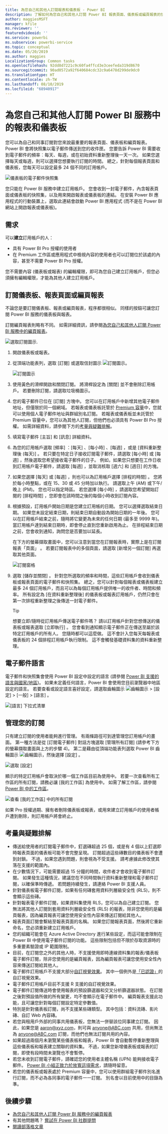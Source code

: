 ```yaml
---
title: 為您自己和其他人訂閱報表和儀表板 - Power BI
description: 了解如何為您自己和其他人訂閱 Power BI 報表頁面、儀表板或編頁報表的快照集。
author: maggiesMSFT
manager: kfile
ms.reviewer: ''
featuredvideoid: ''
ms.service: powerbi
ms.subservice: powerbi-service
ms.topic: conceptual
ms.date: 05/20/2019
ms.author: maggies
LocalizationGroup: Common tasks
ms.openlocfilehash: 92dd8d7221c9c60fa4ffcd3e3ceefeda319d8670
ms.sourcegitcommit: 90ad0572a92f640684cdc32c9a6478d299de9dc0
ms.translationtype: HT
ms.contentlocale: zh-TW
ms.lasthandoff: 08/10/2019
ms.locfileid: "68940917"
---
```

# <a name="subscribe-yourself-and-others-to-reports-and-dashboards-in-the-power-bi-service"></a>為您自己和其他人訂閱 Power BI 服務中的報表和儀表板

您可以為自己和同事訂閱對您來說最重要的報表頁面、儀表板和編頁報表。 Power BI 會將快照集以電子郵件傳送到您的收件匣。 您要告訴 Power BI 需要收到電子郵件的頻率︰每天、每週，或在初始資料重新整理後一天一次。  如果您選擇每天或每週，則可以選擇您想要執行訂閱的時間。  總之，針對每個報表頁面和儀表板，您每天可以設定最多 24 個不同的訂用帳戶。

![儀表板的電子郵件快照集](media/service-report-subscribe/power-bi-dashboard-email-new.jpg) 

您只能在 Power BI 服務中建立訂用帳戶。 您會收到一封電子郵件，內含報表頁面或儀表板的快照集，以及用來開啟報表或儀表板的連結。 在安裝 Power BI 應用程式的行動裝置上，選取此連結會啟動 Power BI 應用程式 (而不是在 Power BI 網站上開啟報表或儀表板)。

## <a name="requirements"></a>需求

可以**建立**訂用帳戶的人：

- 具有 Power BI Pro 授權的使用者
- 在 Premium 工作區或應用程式中檢視內容的使用者也可以訂閱位於該處的內容，甚至不需要 Power BI Pro 授權。

您不需要內容 (儀表板或報表) 的編輯權限，即可為您自己建立訂用帳戶，但您必須擁有編輯權限，才能為其他人建立訂用帳戶。 

## <a name="subscribe-to-a-dashboard-report-page-or-paginated-report"></a>訂閱儀表板、報表頁面或編頁報表

不論您是要訂閱儀表板、報表或編頁報表，程序都很相似。 同樣的按鈕可讓您訂閱 Power BI 服務的儀表板與報表。

訂閱編頁報表則略有不同。 如需詳細資訊，請參閱[為您自己和其他人訂閱 Power BI 服務中的編頁報表](paginated-reports-subscriptions.md)。
 
![選取訂閱圖示](media/service-report-subscribe/power-bi-subscribe-orientation.png).

1. 開啟儀表板或報表。
2. 從頂端功能表列，選取 [訂閱]  或選取信封圖示 ![訂閱圖示](media/service-report-subscribe/power-bi-icon-envelope.png)。
   
   ![訂閱圖示](media/service-report-subscribe/power-bi-subscribe-icon.png)

3. 使用黃色的滑桿開啟和關閉訂閱。  將滑桿設定為 [關閉]  並不會刪除訂用帳戶。 若要刪除訂閱，請選取垃圾桶圖示。

4. 您的電子郵件已位在 [訂閱]  方塊中。 您可以在訂用帳戶中新增其他電子郵件地址，但僅限於同一個網域。 若報表或儀表板託管於 [Premium 容量](service-premium-what-is.md)中，您就可以使用個人電子郵件地址與群組別名訂閱。 若報表或儀表板並未託管於 Premium 容量中，您可以為其他人訂閱，但他們也必須具有 Power BI Pro 授權。 如需詳細資料，請參閱下方的[考量與疑難排解](#considerations-and-troubleshooting)。 

5. 填寫電子郵件 [主旨]  和 [訊息]  詳細資料。 

5. 為您的訂用帳戶選取 [頻率]  ：[每天]  、[每小時]  、[每週]  ，或是 [資料重新整理後 (每天)]  。  若只要在特定日子接收訂閱電子郵件，請選取 [每小時]  或 [每週]  ，然後選取您希望接收電子郵件的日子。  例如，如果您只想要在工作日收到訂用帳戶電子郵件，請選取 [每週]  ，並取消核取 [週六]  和 [週日]  的方塊。  

6. 如果您選擇 [每天]  或 [每週]  ，則也可以為訂用帳戶選擇 [排程的時間]  。  您將於每小時整點，或在 15、30 或 45 分時加以執行。  請選取上午 (AM) 或下午/晚上 (PM)。 您也可以指定時區。  若您選擇 [每小時]  ，請選取您希望開始訂閱的 [排程時間]  ，您即會在該時間之後的每個小時收到訂閱內容。

7. 根據預設，訂用帳戶開始日期是您建立訂用帳的日期。 您可以選擇選取結束日期。 如果您未設定結束日期，則結束日期自動設為開始日期的一年後。 您可以在訂用帳戶結束之前，隨時將它變更為未來的任何日期 (最多至 9999 年)。 當訂用帳戶達到結束日期時，即會停止直到您重新啟用為止。 在排程結束日期之前，您會收到通知，詢問您是否要加以延長。    

    在下方的螢幕擷取畫面中，您可以注意到當您在訂閱報表時，實際上是在訂閱報表「頁面」  。  若要訂閱報表中的多個頁面，請選取 [新增另一個訂閱]  再選取其他頁面。 
      
   ![訂閱窗格](media/service-report-subscribe/power-bi-subscribe-pane.png)  

7. 選取 [儲存並關閉]  。 針對您所選取的頻率和時間，這些訂用帳戶會收到儀表板或報表頁面的電子郵件和快照集。 總之，您可以針對每個報表或儀表板建立最多 24 個訂用帳戶，而且可以為每個訂用帳戶提供唯一的收件者、時間和頻率。  所有設定為 [在資料重新整理後]  的儀表板或報表訂用帳戶，仍然只會在第一次排程重新整理之後傳送一封電子郵件。   
      
   > [!TIP]
   > 想要立即/隨時從訂用帳戶傳送電子郵件嗎？ 請以訂用帳戶針對您想傳送的儀表板或報表選取 [立即執行]  。 您會看到通知顯示電子郵件正在傳送至屬於該特定訂用帳戶的所有人。  您隨時都可以這麼做。 這不會計入您每天每報表或儀表板的 24 個排程訂用帳戶執行限制。 這不會觸發基礎資料集的資料重新整理。 
   > 
   > 
   
## <a name="email-languages"></a>電子郵件語言

電子郵件和快照集會使用 Power BI 設定中設定的語言 (請參閱 [Power BI 支援的語言與國家/地區](supported-languages-countries-regions.md))。 如果未定義任何語言，Power BI 會使用您目前瀏覽器中地區設定的語言。 若要查看或設定語言喜好設定，請選取齒輪圖示 ![齒輪圖示](media/service-report-subscribe/power-bi-settings-icon.png) > [設定] > [一般] > [語言]  。 

![[語言] 下拉式清單](media/service-report-subscribe/power-bi-language.png)

## <a name="manage-your-subscriptions"></a>管理您的訂閱
只有建立訂閱的使用者能夠進行管理。  有兩條路徑可到達管理您訂用帳戶的畫面。  第一種方法是從 [訂閱電子郵件]  對話方塊選取 [管理所有訂閱]  (請參考下方的螢幕擷取畫面與上方的步驟 4)。 第二是藉由從頂端功能表列選取 Power BI 齒輪圖示 ![齒輪圖示](media/service-report-subscribe/power-bi-settings-icon.png)，然後選擇 [設定]  。

![選取 [設定]](media/service-report-subscribe/power-bi-subscribe-settings.png)

顯示的特定訂用帳戶會取決於哪一個工作區目前為使用中。  若要一次查看所有工作區的所有訂閱，請務必讓 [我的工作區]  為使用中。 如需了解工作區，請參閱 [Power BI 中的工作區](service-create-workspaces.md)。

![查看 [我的工作區] 中的所有訂閱](media/service-report-subscribe/power-bi-subscriptions.png)

如果 Pro 授權過期、擁有者刪除儀表板或報表，或用來建立訂用帳戶的使用者帳戶遭到刪除，則訂用帳戶將會終止。

## <a name="considerations-and-troubleshooting"></a>考量與疑難排解

* 傳送給使用者的訂閱電子郵件中，釘選磚超過 25 個，或是有 4 個以上釘選即時報表頁面的儀表板可能不會完整呈現。  訂閱超過這些磚數目的儀表板不會遭到封鎖。 不過，如果您遇到問題，則會視為不受支援。 請考慮據此修改使其落在支援的範圍內。
* 在少數情況下，可能需要超過 15 分鐘的時間，收件者才會收到電子郵件訂閱。 如果發生這種情況，建議您在不同時間執行資料重新整理和電子郵件訂閱，以確保準時傳遞。 若問題持續發生，請連絡 Power BI 支援人員。
* 針對儀表板電子郵件訂閱，如果有任何磚套用資料列層級安全性 (RLS)，則不會顯示這些磚。  
* 針對報表電子郵件訂閱，如果資料集使用 RLS，您可以為自己建立訂閱。 您無法將其他人訂閱到套用資料列層級安全性 (RLS) 的報表，除非您使用的是編頁報表，因為編頁報表可讓您使用安全性內容來傳送訂閱給其他人。 
* 報表頁面訂閱會繫結至報表頁面的名稱。 如果您訂閱報表頁面，然後將它重新命名，您必須重新建立訂用帳戶。
* 您的組織可能會在 Azure Active Directory 進行某些設定，而這可能會限制在 Power BI 中使用電子郵件訂閱的功能。  這些限制包括但不限於存取資源時的多重要素驗證或 IP 範圍限制。
* 目前，在訂閱您之外的其他人時，不支援使用即時連線資料集的報表/儀表板電子郵件訂閱，除非您使用的是編頁報表，因為編頁報表可讓您使用安全性內容來傳送訂閱給其他人。 
* 電子郵件訂用帳戶不支援大部分[自訂視覺效果](power-bi-custom-visuals.md)。  其中一個例外是[「已認證」](power-bi-custom-visuals-certified.md)的自訂視覺效果。  
* 電子郵件訂用帳戶目前不支援 R 支援的自訂視覺效果。  
* 電子郵件訂閱傳送時會使用報表的預設篩選器和交叉分析篩選器狀態。 在訂閱之後對預設值所做的所有變更，均不會顯示在電子郵件中。  編頁報表支援此功能，且可讓您針對每個訂閱設定特定參數值。   
* 特別是針對儀表板訂閱，尚不支援某些磚類型。  其中包括：資料流磚、影片磚、自訂 Web 內容磚。     
* 若您與租用戶外部的同事共用儀表板，您無法一併替該位同事建立訂閱。 因此，如果您是 aaron@xyz.com，則可與 anyone@ABC.com 共用，但尚無法為 anyone@ABC.com 訂閱，而他們也無法訂閱共用的內容。      
* 如果超過兩個月未瀏覽某些儀表板和報表，Power BI 會自動暫停重新整理與這些儀表板和報表建立關聯的資料集。  不過，如果您新增儀表板或報表的訂閱，即使有段時間未瀏覽也不會暫停。    
* 若您未收到訂閱電子郵件，請確認您的使用者主體名稱 (UPN) 能夠接收電子郵件。 [Power BI 小組正致力於放寬這項需求](https://community.powerbi.com/t5/Issues/No-Mail-from-Cloud-Service/idc-p/205918#M10163)，請隨時留意。 
* 若您的儀表板或報表處於 Premium 容量中，您可以使用群組電子郵件別名進行訂閱，而不必為各同事的電子郵件一一訂閱。 別名會以目前使用中的目錄為準。 

## <a name="next-steps"></a>後續步驟

- [為您自己和其他人訂閱 Power BI 服務中的編頁報表](paginated-reports-subscriptions.md)
- 有其他問題嗎？ [嘗試在 Power BI 社群提問](http://community.powerbi.com/)    
- [閱讀部落格文章](https://powerbi.microsoft.com/blog/introducing-dashboard-email-subscriptions-a-360-degree-view-of-your-business-in-your-inbox-every-day/)
